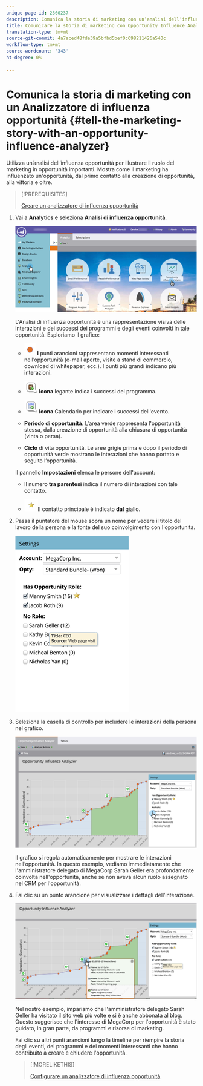 ```yaml
---
unique-page-id: 2360237
description: Comunica la storia di marketing con un’analisi dell’influenza opportunità - Documenti Marketo - Documentazione del prodotto
title: Comunicare la storia di marketing con Opportunity Influence Analyzer
translation-type: tm+mt
source-git-commit: 4a7aced48fde39a5bfbd5bef0c698211426a540c
workflow-type: tm+mt
source-wordcount: '343'
ht-degree: 0%

---
```



# Comunica la storia di marketing con un Analizzatore di influenza opportunità {#tell-the-marketing-story-with-an-opportunity-influence-analyzer}

Utilizza un’analisi dell’influenza opportunità per illustrare il ruolo del marketing in opportunità importanti. Mostra come il marketing ha influenzato un&#39;opportunità, dal primo contatto alla creazione di opportunità, alla vittoria e oltre.

>[!PREREQUISITES]
>
>[Creare un analizzatore di influenza opportunità](/help/marketo/product-docs/reporting/revenue-cycle-analytics/opportunity-influence-analyzer/create-an-opportunity-influence-analyzer.md)

1. Vai a **Analytics** e seleziona **Analisi di influenza opportunità**.

   ![](assets/analytics-opportunityhand.png)

   L&#39;Analisi di influenza opportunità è una rappresentazione visiva delle interazioni e dei successi dei programmi e degli eventi coinvolti in tale opportunità. Esploriamo il grafico:

   * ![—](assets/image2014-10-3-13-3a43-3a21.png) **I** punti arancioni rappresentano momenti interessanti nell’opportunità (e-mail aperte, visite a stand di commercio, download di whitepaper, ecc.). I punti più grandi indicano più interazioni.

   * ![—](assets/image2014-10-3-13-3a44-3a9.png) **Icona** legante indica i successi del programma.

   * ![- ](assets/image2014-10-3-13-3a44-3a40.png) **Icona** Calendario per indicare i successi dell&#39;evento.

   * **Periodo di opportunità**. L&#39;area verde rappresenta l&#39;opportunità stessa, dalla creazione di opportunità alla chiusura di opportunità (vinta o persa).

   * **Ciclo** di vita opportunità. Le aree grigie prima e dopo il periodo di opportunità verde mostrano le interazioni che hanno portato e seguito l’opportunità.

   Il pannello **Impostazioni** elenca le persone dell&#39;account:

   * Il numero **tra parentesi** indica il numero di interazioni con tale contatto.

   * ![—](assets/image2014-10-3-13-3a45-3a9.png)Il contatto principale è indicato  **dal** giallo.


1. Passa il puntatore del mouse sopra un nome per vedere il titolo del lavoro della persona e la fonte del suo coinvolgimento con l&#39;opportunità.

   ![](assets/image2015-6-23-14-3a43-3a1.png)

1. Seleziona la casella di controllo per includere le interazioni della persona nel grafico.

   ![](assets/image2015-6-23-14-3a43-3a35.png)

   Il grafico si regola automaticamente per mostrare le interazioni nell’opportunità. In questo esempio, vediamo immediatamente che l&#39;amministratore delegato di MegaCorp Sarah Geller era profondamente coinvolta nell&#39;opportunità, anche se non aveva alcun ruolo assegnato nel CRM per l&#39;opportunità.

1. Fai clic su un punto arancione per visualizzare i dettagli dell’interazione.

   ![](assets/image2015-6-23-14-3a44-3a15.png)

   Nel nostro esempio, impariamo che l&#39;amministratore delegato Sarah Geller ha visitato il sito web più volte e si è anche abbonata al blog. Questo suggerisce che l&#39;interesse di MegaCorp per l&#39;opportunità è stato guidato, in gran parte, da programmi e risorse di marketing.

   Fai clic su altri punti arancioni lungo la timeline per riempire la storia degli eventi, dei programmi e dei momenti interessanti che hanno contribuito a creare e chiudere l&#39;opportunità.

   >[!MORELIKETHIS]
   >
   >[Configurare un analizzatore di influenza opportunità](/help/marketo/product-docs/reporting/revenue-cycle-analytics/opportunity-influence-analyzer/configure-an-opportunity-influence-analyzer.md)
